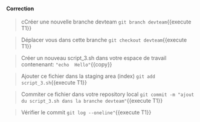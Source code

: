 #### Correction

> cCréer une nouvelle branche devteam
`git branch devteam`{{execute T1}}

> Déplacer vous dans cette branche
`git checkout devteam`{{execute T1}}

> Créer un nouveau script_3.sh  dans votre espace de travail  
contenenant:  `"echo  Hello"`{{copy}}
 
> Ajouter ce fichier dans la staging area (index)
`git add script_3.sh`{{execute T1}}

> Commiter ce fichier dans votre repository local
`git commit -m "ajout du script_3.sh dans la branche devteam"`{{execute T1}}

> Vérifier le commit
`git log --oneline"`{{execute T1}}
